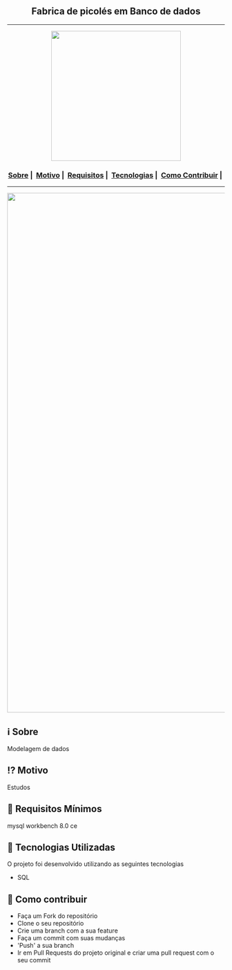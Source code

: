 <h2 align="center">Fabrica de picolés em Banco de dados</h2>

___

<p align="center">
  <img src="https://github.com/joaolucas1337/Fabrica-de-picoles-Banco-de-dados-" width="300" heigth="300">
</p>


<h3 align="center">
  <a href="#information_source-sobre">Sobre</a>&nbsp;|&nbsp;
  <a href="#interrobang-motivo">Motivo</a>&nbsp;|&nbsp;
  <a href="#seedling-requisitos-mínimos">Requisitos</a>&nbsp;|&nbsp;
  <a href="#rocket-tecnologias-utilizadas">Tecnologias</a>&nbsp;|&nbsp;
  <a href="#link-como-contribuir">Como Contribuir</a>&nbsp;|&nbsp;
</h3>

___

<img src="https://readme-maker.herokuapp.com/uploads/9a871033e7d2faa5-fabrica-de-picoles.png" width="1200">

## :information_source: Sobre

Modelagem de dados

## :interrobang: Motivo

Estudos

## :seedling: Requisitos Mínimos

mysql workbench 8.0 ce

## :rocket: Tecnologias Utilizadas 

O projeto foi desenvolvido utilizando as seguintes tecnologias

- SQL

## :link: Como contribuir 

- Faça um Fork do repositório
- Clone o seu repositório
- Crie uma branch com a sua feature
- Faça um commit com suas mudanças
- 'Push' a sua branch
- Ir em Pull Requests do projeto original e criar uma pull request com o seu commit


